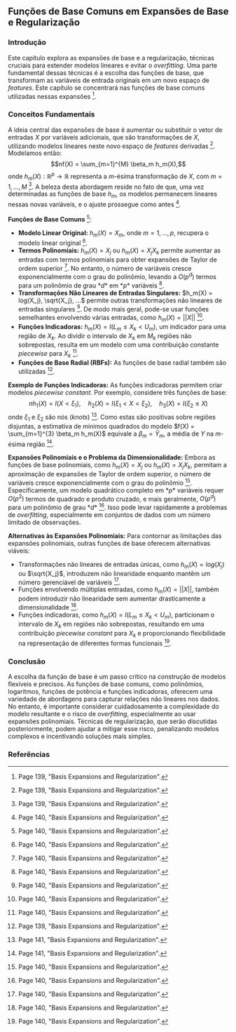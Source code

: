 ## Funções de Base Comuns em Expansões de Base e Regularização

### Introdução
Este capítulo explora as expansões de base e a regularização, técnicas cruciais para estender modelos lineares e evitar o *overfitting*. Uma parte fundamental dessas técnicas é a escolha das funções de base, que transformam as variáveis de entrada originais em um novo espaço de *features*. Este capítulo se concentrará nas funções de base comuns utilizadas nessas expansões [^1].

### Conceitos Fundamentais
A ideia central das expansões de base é aumentar ou substituir o vetor de entradas $X$ por variáveis adicionais, que são transformações de $X$, utilizando modelos lineares neste novo espaço de *features* derivadas [^1]. Modelamos então:
$$nf(X) = \sum_{m=1}^{M} \beta_m h_m(X),$$
onde $h_m(X): \mathbb{R}^p \rightarrow \mathbb{R}$ representa a *m*-ésima transformação de $X$, com $m = 1, ..., M$ [^1]. A beleza desta abordagem reside no fato de que, uma vez determinadas as funções de base $h_m$, os modelos permanecem lineares nessas novas variáveis, e o ajuste prossegue como antes [^2].

**Funções de Base Comuns** [^2]:
*   **Modelo Linear Original:** $h_m(X) = X_m$, onde $m = 1, ..., p$, recupera o modelo linear original [^2].
*   **Termos Polinomiais:** $h_m(X) = X_j$ ou $h_m(X) = X_jX_k$ permite aumentar as entradas com termos polinomiais para obter expansões de Taylor de ordem superior [^2]. No entanto, o número de variáveis cresce exponencialmente com o grau do polinômio, levando a $O(p^d)$ termos para um polinômio de grau *$d*$ em *$p*$ variáveis [^2].
*   **Transformações Não Lineares de Entradas Singulares:** $h_m(X) = log(X_j), \sqrt{X_j}, ...$ permite outras transformações não lineares de entradas singulares [^2]. De modo mais geral, pode-se usar funções semelhantes envolvendo várias entradas, como $h_m(X) = ||X||$ [^2].
*   **Funções Indicadoras:** $h_m(X) = I(L_m \leq X_k < U_m)$, um indicador para uma região de $X_k$. Ao dividir o intervalo de $X_k$ em $M_k$ regiões não sobrepostas, resulta em um modelo com uma contribuição constante *piecewise* para $X_k$ [^2].
*   **Funções de Base Radial (RBFs):** As funções de base radial também são utilizadas [^1].

**Exemplo de Funções Indicadoras:**
As funções indicadoras permitem criar modelos *piecewise constant*. Por exemplo, considere três funções de base:
$$nh_1(X) = I(X < \xi_1), \quad h_2(X) = I(\xi_1 < X < \xi_2), \quad h_3(X) = I(\xi_2 \leq X)$$
onde $\xi_1$ e $\xi_2$ são nós (*knots*) [^3]. Como estas são positivas sobre regiões disjuntas, a estimativa de mínimos quadrados do modelo $f(X) = \sum_{m=1}^{3} \beta_m h_m(X)$ equivale a $\beta_m = \bar{Y}_m$, a média de $Y$ na *m*-ésima região [^3].

**Expansões Polinomiais e o Problema da Dimensionalidade:**
Embora as funções de base polinomiais, como $h_m(X) = X_j$ ou $h_m(X) = X_jX_k$, permitam a aproximação de expansões de Taylor de ordem superior, o número de variáveis cresce exponencialmente com o grau do polinômio [^2]. Especificamente, um modelo quadrático completo em *$p*$ variáveis requer $O(p^2)$ termos de quadrado e produto cruzado, e mais geralmente, $O(p^d)$ para um polinômio de grau *$d*$ [^2]. Isso pode levar rapidamente a problemas de *overfitting*, especialmente em conjuntos de dados com um número limitado de observações.

**Alternativas às Expansões Polinomiais:**
Para contornar as limitações das expansões polinomiais, outras funções de base oferecem alternativas viáveis:
*   Transformações não lineares de entradas únicas, como $h_m(X) = log(X_j)$ ou $\sqrt{X_j}$, introduzem não linearidade enquanto mantêm um número gerenciável de variáveis [^2].
*   Funções envolvendo múltiplas entradas, como $h_m(X) = ||X||$, também podem introduzir não linearidade sem aumentar drasticamente a dimensionalidade [^2].
*   Funções indicadoras, como $h_m(X) = I(L_m \leq X_k < U_m)$, particionam o intervalo de $X_k$ em regiões não sobrepostas, resultando em uma contribuição *piecewise constant* para $X_k$ e proporcionando flexibilidade na representação de diferentes formas funcionais [^2].

### Conclusão
A escolha da função de base é um passo crítico na construção de modelos flexíveis e precisos. As funções de base comuns, como polinômios, logaritmos, funções de potência e funções indicadoras, oferecem uma variedade de abordagens para capturar relações não lineares nos dados. No entanto, é importante considerar cuidadosamente a complexidade do modelo resultante e o risco de *overfitting*, especialmente ao usar expansões polinomiais. Técnicas de regularização, que serão discutidas posteriormente, podem ajudar a mitigar esse risco, penalizando modelos complexos e incentivando soluções mais simples.

### Referências
[^1]: Page 139, "Basis Expansions and Regularization".
[^2]: Page 140, "Basis Expansions and Regularization".
[^3]: Page 141, "Basis Expansions and Regularization".
<!-- END -->